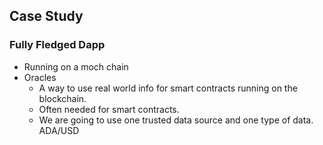 ## Case Study
### Fully Fledged Dapp
* Running on a moch chain
* Oracles
  * A way to use real world info for smart contracts running on the blockchain.
  * Often needed for smart contracts.
  * We are going to use one trusted data source and one type of data. ADA/USD
